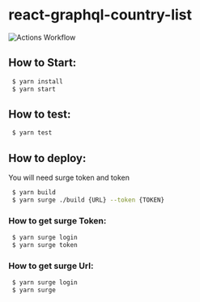 # react-graphql-country-list


![Actions Workflow](https://github.com/joaomarcuslf2/react-graphql-country-list/workflows/React/badge.svg)

## How to Start:

```sh
 $ yarn install
 $ yarn start
```

## How to test:

```sh
 $ yarn test
```

## How to deploy:

You will need surge token and token

```sh
 $ yarn build
 $ yarn surge ./build {URL} --token {TOKEN}
```

### How to get surge Token:

```sh
 $ yarn surge login
 $ yarn surge token
```

### How to get surge Url:

```sh
 $ yarn surge login
 $ yarn surge
```
